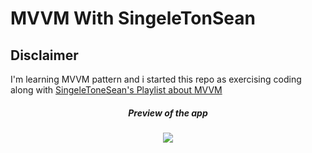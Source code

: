 # MVVM With SingeleTonSean

## Disclaimer
I'm learning MVVM pattern and i started this repo as exercising coding along with <a href="https://www.youtube.com/playlist?list=PLA8ZIAm2I03hS41Fy4vFpRw8AdYNBXmNm">SingeleToneSean's Playlist about MVVM </a>


<div align="center">
<h5>Preview of the app</h5>
<img src="https://github.com/itayG98/MVVMSingeleTonSean/blob/618f398f1363dbdc35521a49b9e61c5b17c9e095/MVVM/PreView/FirtPreviw.jpg">
</div>


